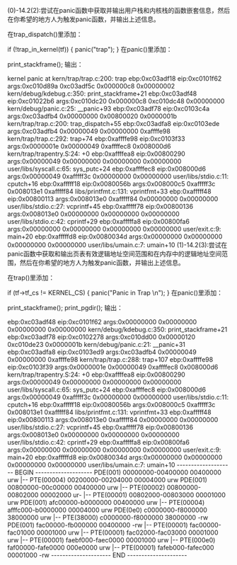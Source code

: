 (0)-14.2(2):尝试在panic函数中获取并输出用户栈和内核栈的函数嵌套信息，然后在你希望的地方人为触发panic函数，并输出上述信息。

在trap_dispatch()里添加：

if (!trap_in_kernel(tf))
    {
        panic("trap");
    }
在panic()里添加：

print_stackframe();
输出：

kernel panic at kern/trap/trap.c:200:
    trap
ebp:0xc03adf18 eip:0xc0101f62 args:0xc010d89a 0xc03adf5c 0x000000c8 0x00000002 
    kern/debug/kdebug.c:350: print_stackframe+21
ebp:0xc03adf48 eip:0xc01022b6 args:0xc010dc20 0x000000c8 0xc010dc48 0x00000000 
    kern/debug/panic.c:25: __panic+93
ebp:0xc03adf78 eip:0xc0103c4a args:0xc03adfb4 0x00000000 0x00800020 0x0000001b 
    kern/trap/trap.c:200: trap_dispatch+55
ebp:0xc03adfa8 eip:0xc0103ede args:0xc03adfb4 0x00000049 0x00000000 0xaffffe98 
    kern/trap/trap.c:292: trap+74
ebp:0xaffffe98 eip:0xc0103f33 args:0x0000001e 0x00000049 0xaffffec8 0x008000d6 
    kern/trap/trapentry.S:24: <unknown>+0
ebp:0xaffffea8 eip:0x00800290 args:0x00000049 0x00000000 0x00000000 0x00000000 
    user/libs/syscall.c:65: sys_putc+24
ebp:0xaffffec8 eip:0x008000d6 args:0x00000049 0xafffff3c 0x00000000 0x00000000 
    user/libs/stdio.c:11: cputch+16
ebp:0xafffff18 eip:0x0080056b args:0x008000c5 0xafffff3c 0x008013e1 0xafffff84 
    libs/printfmt.c:131: vprintfmt+33
ebp:0xafffff48 eip:0x00800113 args:0x008013e0 0xafffff84 0x00000000 0x00000000 
    user/libs/stdio.c:27: vcprintf+45
ebp:0xafffff78 eip:0x00800136 args:0x008013e0 0x00000000 0x00000000 0x00000000 
    user/libs/stdio.c:42: cprintf+29
ebp:0xafffffa8 eip:0x00800fa6 args:0x00000000 0x00000000 0x00000000 0x00000000 
    user/exit.c:9: main+20
ebp:0xafffffd8 eip:0x0080034d args:0x00000000 0x00000000 0x00000000 0x00000000 
    user/libs/umain.c:7: umain+10
(1)-14.2(3):尝试在panic函数中获取和输出页表有效逻辑地址空间范围和在内存中的逻辑地址空间范围，然后在你希望的地方人为触发panic函数，并输出上述信息。

在trap()里添加：

if (tf->tf_cs != KERNEL_CS) {
    panic("Panic in Trap \n");
}
在panic()里添加：

print_stackframe();
print_pgdir();
输出：

ebp:0xc03adf48 eip:0xc0101f62 args:0x00000000 0x00000000 0x00000000 0x00000000 
    kern/debug/kdebug.c:350: print_stackframe+21
ebp:0xc03adf78 eip:0xc0102278 args:0xc010dd00 0x00000120 0xc010de23 0x0000001b 
    kern/debug/panic.c:21: __panic+31
ebp:0xc03adfa8 eip:0xc0103ed9 args:0xc03adfb4 0x00000049 0x00000000 0xaffffe98 
    kern/trap/trap.c:288: trap+107
ebp:0xaffffe98 eip:0xc0103f39 args:0x0000001e 0x00000049 0xaffffec8 0x008000d6 
    kern/trap/trapentry.S:24: <unknown>+0
ebp:0xaffffea8 eip:0x00800290 args:0x00000049 0x00000000 0x00000000 0x00000000 
    user/libs/syscall.c:65: sys_putc+24
ebp:0xaffffec8 eip:0x008000d6 args:0x00000049 0xafffff3c 0x00000000 0x00000000 
    user/libs/stdio.c:11: cputch+16
ebp:0xafffff18 eip:0x0080056b args:0x008000c5 0xafffff3c 0x008013e1 0xafffff84 
    libs/printfmt.c:131: vprintfmt+33
ebp:0xafffff48 eip:0x00800113 args:0x008013e0 0xafffff84 0x00000000 0x00000000 
    user/libs/stdio.c:27: vcprintf+45
ebp:0xafffff78 eip:0x00800136 args:0x008013e0 0x00000000 0x00000000 0x00000000 
    user/libs/stdio.c:42: cprintf+29
ebp:0xafffffa8 eip:0x00800fa6 args:0x00000000 0x00000000 0x00000000 0x00000000 
    user/exit.c:9: main+20
ebp:0xafffffd8 eip:0x0080034d args:0x00000000 0x00000000 0x00000000 0x00000000 
    user/libs/umain.c:7: umain+10
-------------------- BEGIN --------------------
PDE(001) 00000000-00400000 00400000 urw
  |-- PTE(00004) 00200000-00204000 00004000 urw
PDE(001) 00800000-00c00000 00400000 urw
  |-- PTE(00002) 00800000-00802000 00002000 ur-
  |-- PTE(00001) 00802000-00803000 00001000 urw
PDE(001) afc00000-b0000000 00400000 urw
  |-- PTE(00004) afffc000-b0000000 00004000 urw
PDE(0e0) c0000000-f8000000 38000000 urw
  |-- PTE(38000) c0000000-f8000000 38000000 -rw
PDE(001) fac00000-fb000000 00400000 -rw
  |-- PTE(00001) fac00000-fac01000 00001000 urw
  |-- PTE(00001) fac02000-fac03000 00001000 urw
  |-- PTE(00001) faebf000-faec0000 00001000 urw
  |-- PTE(000e0) faf00000-fafe0000 000e0000 urw
  |-- PTE(00001) fafeb000-fafec000 00001000 -rw
--------------------- END ---------------------
